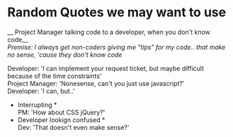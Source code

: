 Random Quotes we may want to use
=================================
  
  
__ Project Manager talking code to a developer, when you don't know code__  
*Premise: I always get non-coders giving me "tips" for my code.. that make no sense, 'cause they don't know code*  
  
Developer: 'I can implement your request ticket, but maybe difficult because of the time constraints'  
Project Manager: 'Nonesense, can't you just use javascript?'  
Developer: 'I can, but..'  
* Interrupting *  
PM: 'How about CSS jQuery?'  
* Developer lookign confused *  
Dev: 'That doesn't even make sense?'  
